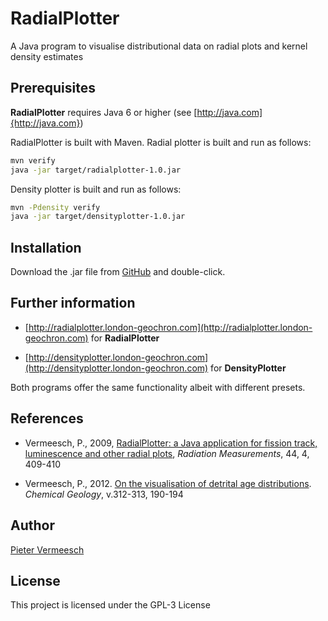 # RadialPlotter
A Java program to visualise distributional data on radial plots and kernel density estimates

## Prerequisites

**RadialPlotter** requires Java 6 or higher (see [http://java.com]{http://java.com})

RadialPlotter is built with Maven. Radial plotter is built and run as follows:

```sh
mvn verify
java -jar target/radialplotter-1.0.jar
```

Density plotter is built and run as follows:

```sh
mvn -Pdensity verify
java -jar target/densityplotter-1.0.jar
```

## Installation

Download the .jar file from [GitHub](https://github.com/pvermees/radialplotter/tree/master/dist) and double-click.

## Further information

* [http://radialplotter.london-geochron.com](http://radialplotter.london-geochron.com) for **RadialPlotter**

* [http://densityplotter.london-geochron.com](http://densityplotter.london-geochron.com) for **DensityPlotter**

Both programs offer the same functionality albeit with different presets.

## References

* Vermeesch, P., 2009, [RadialPlotter: a Java application for fission track, luminescence and other radial plots](http://www.ucl.ac.uk/~ucfbpve/papers/VermeeschRadMeas2009.pdf), *Radiation Measurements*, 44, 4, 409-410

* Vermeesch, P., 2012. [On the visualisation of detrital age distributions](http://www.ucl.ac.uk/~ucfbpve/papers/VermeeschChemGeol2012.pdf). *Chemical Geology*, v.312-313, 190-194

## Author

[Pieter Vermeesch](http://pieter.london-geochron.com)

## License

This project is licensed under the GPL-3 License
